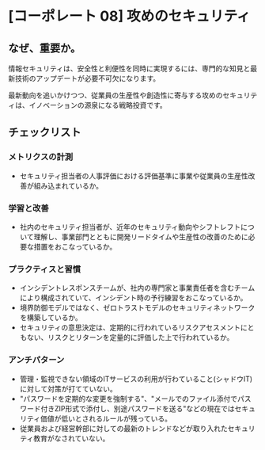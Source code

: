 
# [コーポレート 08] 攻めのセキュリティ 

## なぜ、重要か。
情報セキュリティは、安全性と利便性を同時に実現するには、専門的な知見と最新技術のアップデートが必要不可欠になります。

最新動向を追いかけつつ、従業員の生産性や創造性に寄与する攻めのセキュリティは、イノベーションの源泉になる戦略投資です。


## チェックリスト 

### メトリクスの計測
+ セキュリティ担当者の人事評価における評価基準に事業や従業員の生産性改善が組み込まれているか。


### 学習と改善
+ 社内のセキュリティ担当者が、近年のセキュリティ動向やシフトレフトについて理解し、事業部門とともに開発リードタイムや生産性の改善のために必要な措置をおこなっているか。

### プラクティスと習慣
+ インシデントレスポンスチームが、社内の専門家と事業責任者を含むチームにより構成されていて、インシデント時の予行練習をおこなっているか。
+ 境界防御モデルではなく、ゼロトラストモデルのセキュリティネットワークを構築しているか。
+ セキュリティの意思決定は、定期的に行われているリスクアセスメントにともない、リスクとリターンを定量的に評価した上で行われているか。

### アンチパターン
+ 管理・監視できない領域のITサービスの利用が行わていること(シャドウIT)に対して対策が打てていない。
+ "パスワードを定期的な変更を強制する"、"メールでのファイル添付でパスワード付きZIP形式で添付し、別途パスワードを送る"などの現在ではセキュリティ価値が低いとされるルールが残っている。
+ 従業員および経営幹部に対しての最新のトレンドなどが取り入れたセキュリティ教育がなされていない。
            